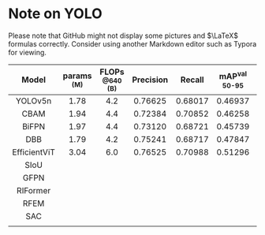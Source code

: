 # Note on YOLO

Please note that GitHub might not display some pictures and $\LaTeX$ formulas correctly. Consider using another Markdown editor such as Typora for viewing.

|    Model     | params<br/><sup>(M) | FLOPs<br/><sup>@640 (B) | Precision | Recall  | mAP<sup>val<br/>50-95 | mAP<sup>val<br/>50 |
| :----------: | :-----------------: | :---------------------: | :-------: | :-----: | :-------------------: | :----------------: |
|   YOLOv5n    |        1.78         |           4.2           |  0.76625  | 0.68017 |        0.46937        |      0.73876       |
|     CBAM     |        1.94         |           4.4           |  0.72384  | 0.70852 |        0.46258        |      0.74428       |
|    BiFPN     |        1.97         |           4.4           |  0.73120  | 0.68721 |        0.45739        |      0.73528       |
|     DBB      |        1.79         |           4.2           |  0.75241  | 0.68717 |        0.47847        |      0.74421       |
| EfficientViT |        3.04         |           6.0           |  0.76525  | 0.70988 |        0.51296        |      0.76574       |
|     SIoU     |                     |                         |           |         |                       |                    |
|     GFPN     |                     |                         |           |         |                       |                    |
|   RIFormer   |                     |                         |           |         |                       |                    |
|     RFEM     |                     |                         |           |         |                       |                    |
|     SAC      |                     |                         |           |         |                       |                    |
|              |                     |                         |           |         |                       |                    |